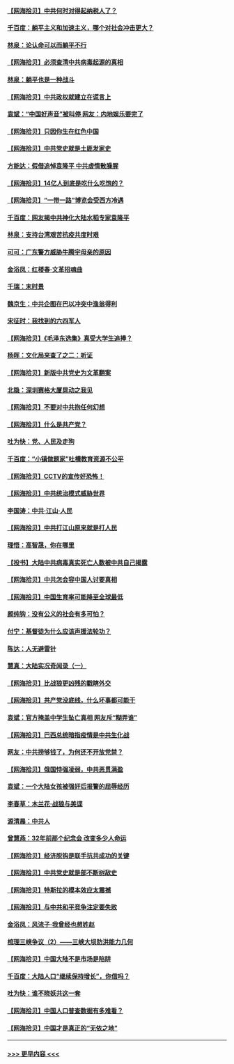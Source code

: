 #### [【网海拾贝】中共何时对得起纳税人了？](../pages/nsc993/n12985578.md?t=05310452) 
#### [千百度：躺平主义和加速主义，哪个对社会冲击更大？](../pages/nsc993/n12985512.md?t=05310452) 
#### [林泉：论认命可以而躺平不行](../pages/nsc993/n12985505.md?t=05310452) 
#### [【网海拾贝】必须查清中共病毒起源的真相](../pages/nsc993/n12984276.md?t=05310452) 
#### [林泉：躺平也是一种战斗](../pages/nsc993/n12984194.md?t=05310452) 
#### [【网海拾贝】中共政权就建立在谎言上](../pages/nsc993/n12981880.md?t=05310452) 
#### [袁斌：“中国好声音”被叫停 网友：内地娱乐要完了](../pages/nsc993/n12981826.md?t=05310452) 
#### [【网海拾贝】只因你生在红色中国](../pages/nsc993/n12979096.md?t=05310452) 
#### [【网海拾贝】中共党史就是土匪发家史](../pages/nsc993/n12976478.md?t=05310452) 
#### [方能达：假借追悼袁隆平 中共虚情散臊腥](../pages/nsc993/n12976396.md?t=05310452) 
#### [【网海拾贝】14亿人到底是吃什么吃饱的？](../pages/nsc993/n12974125.md?t=05310452) 
#### [【网海拾贝】“一带一路”博览会受西方冷遇](../pages/nsc993/n12971787.md?t=05310452) 
#### [千百度：网友揭中共神化大陆水稻专家袁隆平](../pages/nsc993/n12971733.md?t=05310452) 
#### [林泉：支持台湾艰苦抗疫共度时艰](../pages/nsc993/n12971350.md?t=05310452) 
#### [可可：广东警方威胁牛腾宇母亲的原因](../pages/nsc993/n12971100.md?t=05310452) 
#### [金浴凤：红楼春·文革招魂曲](../pages/nsc993/n12970354.md?t=05310452) 
#### [千瑞：末时景](../pages/nsc993/n12970337.md?t=05310452) 
#### [魏京生：中共企图在巴以冲突中渔翁得利](../pages/nsc993/n12970286.md?t=05310452) 
#### [宋征时：我找到的六四军人](../pages/nsc993/n12970213.md?t=05310452) 
#### [【网海拾贝】《毛泽东选集》真受大学生追捧？](../pages/nsc993/n12968779.md?t=05310452) 
#### [杨晖：文化局来查了之二：听证](../pages/nsc993/n12966528.md?t=05310452) 
#### [【网海拾贝】新版中共党史为文革翻案](../pages/nsc993/n12967526.md?t=05310452) 
#### [北隐：深圳赛格大厦晃动之我见](../pages/nsc993/n12967393.md?t=05310452) 
#### [【网海拾贝】不要对中共抱任何幻想](../pages/nsc993/n12965222.md?t=05310452) 
#### [【网海拾贝】什么是共产党？](../pages/nsc993/n12962781.md?t=05310452) 
#### [吐为快：党、人民及走狗](../pages/nsc993/n12962747.md?t=05310452) 
#### [千百度：“小镇做题家”吐槽教育资源不公平](../pages/nsc993/n12962705.md?t=05310452) 
#### [【网海拾贝】CCTV的宣传好恐怖！](../pages/nsc993/n12959984.md?t=05310452) 
#### [【网海拾贝】中共统治模式威胁世界](../pages/nsc993/n12957622.md?t=05310452) 
#### [李国涛：中共‧江山‧人民](../pages/nsc993/n12957502.md?t=05310452) 
#### [【网海拾贝】中共打江山原来就是打人民](../pages/nsc993/n12954345.md?t=05310452) 
#### [理悟：高智晟，你在哪里](../pages/nsc993/n12953115.md?t=05310452) 
#### [【投书】大陆中共病毒真实死亡人数被中共自己揭露](../pages/nsc993/n12953050.md?t=05310452) 
#### [【网海拾贝】中共怎会容中国人讨要真相](../pages/nsc993/n12952161.md?t=05310452) 
#### [【网海拾贝】中国生育率可能降至全球最低](../pages/nsc993/n12948793.md?t=05310452) 
#### [颜纯钩：没有公义的社会有多可怕？](../pages/nsc993/n12947626.md?t=05310452) 
#### [付宁：基督徒为什么应该声援法轮功？](../pages/nsc993/n12947233.md?t=05310452) 
#### [陈达：人无避雷针](../pages/nsc993/n12947098.md?t=05310452) 
#### [慧真：大陆实况奇闻录（一）](../pages/nsc993/n12945811.md?t=05310452) 
#### [【网海拾贝】比战狼更凶残的戳瞎外交](../pages/nsc993/n12945717.md?t=05310452) 
#### [【网海拾贝】共产党没底线，什么坏事都可能干](../pages/nsc993/n12942090.md?t=05310452) 
#### [袁斌：官方掩盖中学生坠亡真相 网友斥“糊弄谁”](../pages/nsc993/n12942029.md?t=05310452) 
#### [【网海拾贝】巴西总统暗指疫情是中共生化战](../pages/nsc993/n12938999.md?t=05310452) 
#### [网友：中共捞够钱了，为何还不开放党禁？](../pages/nsc993/n12938952.md?t=05310452) 
#### [【网海拾贝】俄国恃强凌弱，中共恶贯满盈](../pages/nsc993/n12936626.md?t=05310452) 
#### [袁斌：一个大陆女孩被强奸后报警的屈辱经历](../pages/nsc993/n12936547.md?t=05310452) 
#### [李春草：木兰花·战狼与美谍](../pages/nsc993/n12935995.md?t=05310452) 
#### [源清晨：中共人](../pages/nsc993/n12935589.md?t=05310452) 
#### [曾慧燕：32年前那个纪念会 改变多少人命运](../pages/nsc993/n12934233.md?t=05310452) 
#### [【网海拾贝】经济脱钩是联手抗共成功的关键](../pages/nsc993/n12934176.md?t=05310452) 
#### [【网海拾贝】中共党史就是部不断树敌史](../pages/nsc993/n12932844.md?t=05310452) 
#### [【网海拾贝】特斯拉的模本效应太震撼](../pages/nsc993/n12925626.md?t=05310452) 
#### [【网海拾贝】与中共和平竞争注定要失败](../pages/nsc993/n12923326.md?t=05310452) 
#### [金浴凤：风流子‧我曾经也想姓赵](../pages/nsc993/n12920911.md?t=05310452) 
#### [梳理三峡争议（2）——三峡大坝防洪能力几何](../pages/nsc993/n12920173.md?t=05310452) 
#### [【网海拾贝】中国大陆不是市场是陷阱](../pages/nsc993/n12920143.md?t=05310452) 
#### [千百度：大陆人口“继续保持增长”，你信吗？](../pages/nsc993/n12918946.md?t=05310452) 
#### [吐为快：谁不晓妖共这一套](../pages/nsc993/n12918941.md?t=05310452) 
#### [【网海拾贝】中国人口普查数据有多难看？](../pages/nsc993/n12917822.md?t=05310452) 
#### [【网海拾贝】中国才是真正的“无依之地”](../pages/nsc993/n12915845.md?t=05310452) 

----
#### [ >>> 更早内容 <<< ](../indexes/nsc993-earlier.md)
